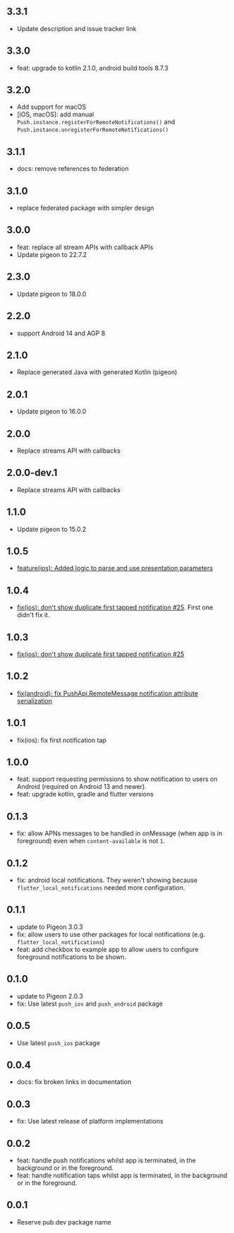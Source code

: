 ## 3.3.1

- Update description and issue tracker link

## 3.3.0

- feat: upgrade to kotlin 2.1.0, android build tools 8.7.3

## 3.2.0

- Add support for macOS
- [iOS, macOS]: add manual `Push.instance.registerForRemoteNotifications()` and `Push.instance.unregisterForRemoteNotifications()`

## 3.1.1

- docs: remove references to federation

## 3.1.0

- replace federated package with simpler design

## 3.0.0

- feat: replace all stream APIs with callback APIs
- Update pigeon to 22.7.2

## 2.3.0

- Update pigeon to 18.0.0

## 2.2.0

- support Android 14 and AGP 8

## 2.1.0

- Replace generated Java with generated Kotlin (pigeon)

## 2.0.1

- Update pigeon to 16.0.0

## 2.0.0

- Replace streams API with callbacks

## 2.0.0-dev.1

- Replace streams API with callbacks

## 1.1.0

- Update pigeon to 15.0.2

## 1.0.5

- [feature(ios): Added logic to parse and use presentation parameters](https://github.com/ben-xD/push/pull/33)

## 1.0.4

- [fix(ios): don't show duplicate first tapped notification #25](https://github.com/ben-xD/push/pull/25). First one didn't fix it.

## 1.0.3

- [fix(ios): don't show duplicate first tapped notification #25](https://github.com/ben-xD/push/pull/25)

## 1.0.2

- [fix(android): fix PushApi.RemoteMessage notification attribute serialization](https://github.com/ben-xD/push/pull/21)

## 1.0.1

- fix(ios): fix first notification tap

## 1.0.0

- feat: support requesting permissions to show notification to users on Android (required on Android 13 and newer).
- feat: upgrade kotlin, gradle and flutter versions

## 0.1.3

- fix: allow APNs messages to be handled in onMessage (when app is in foreground) even when `content-available` is not `1`.

## 0.1.2

- fix: android local notifications. They weren't showing because `flutter_local_notifications` needed more configuration.

## 0.1.1

- update to Pigeon 3.0.3
- fix: allow users to use other packages for local notifications (e.g. `flutter_local_notifications`)
- feat: add checkbox to example app to allow users to configure foreground notifications to be shown.

## 0.1.0

- update to Pigeon 2.0.3
- fix: Use latest `push_ios` and `push_android` package

## 0.0.5

- Use latest `push_ios` package

## 0.0.4

- docs: fix broken links in documentation

## 0.0.3

- fix: Use latest release of platform implementations

## 0.0.2

- feat: handle push notifications whilst app is terminated, in the background or in the foreground.
- feat: handle notification taps whilst app is terminated, in the background or in the foreground.

## 0.0.1

- Reserve pub.dev package name